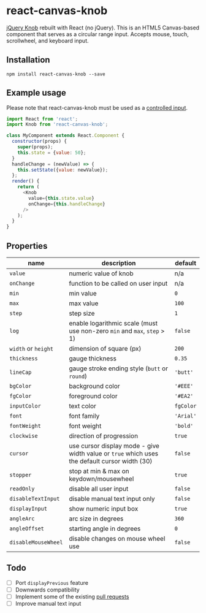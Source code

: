 # react-canvas-knob

[jQuery Knob](https://github.com/aterrien/jQuery-Knob) rebuilt with React (no jQuery). This is an HTML5 Canvas-based component that serves as a circular range input. Accepts mouse, touch, scrollwheel, and keyboard input.

## Installation
`npm install react-canvas-knob --save`

## Example usage
Please note that react-canvas-knob must be used as a [controlled input](https://facebook.github.io/react/docs/forms.html#controlled-components).
```js
import React from 'react';
import Knob from 'react-canvas-knob';

class MyComponent extends React.Component {
  constructor(props) {
    super(props);
    this.state = {value: 50};
  }
  handleChange = (newValue) => {
    this.setState({value: newValue});
  };
  render() {
    return (
      <Knob
        value={this.state.value}
        onChange={this.handleChange}
      />
    );
  }
}
```

## Properties
| name | description | default |
|------|-------------|---------|
|`value`|numeric value of knob|n/a|
|`onChange`|function to be called on user input|n/a|
|`min`|min value|`0`|
|`max`|max value|`100`|
|`step`|step size|`1`|
|`log`|enable logarithmic scale (must use non-zero `min` and `max`, `step` > 1)|`false`|
|`width` or `height`|dimension of square (px)|`200`|
|`thickness`|gauge thickness|`0.35`|
|`lineCap`|gauge stroke ending style (`butt` or `round`)|`'butt'`|
|`bgColor`|background color|`'#EEE'`|
|`fgColor`|foreground color|`'#EA2'`|
|`inputColor`|text color|`fgColor`|
|`font`|font family|`'Arial'`|
|`fontWeight`|font weight|`'bold'`|
|`clockwise`|direction of progression|`true`|
|`cursor`|use cursor display mode - give width value or `true` which uses the default cursor width (30)|`false`|
|`stopper`|stop at min & max on keydown/mousewheel|`true`|
|`readOnly`|disable all user input|`false`|
|`disableTextInput`|disable manual text input only|`false`|
|`displayInput`|show numeric input box|`true`|
|`angleArc`|arc size in degrees|`360`|
|`angleOffset`|starting angle in degrees|`0`|
|`disableMouseWheel`|disable changes on mouse wheel use|`false`|

## Todo
- [ ] Port `displayPrevious` feature
- [ ] Downwards compatibility
- [ ] Implement some of the existing [pull requests](https://github.com/aterrien/jQuery-Knob/pulls)
- [ ] Improve manual text input
